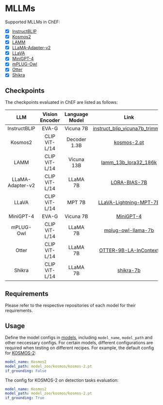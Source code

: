 # MLLMs


Supported MLLMs in ChEF:

- [x] [InstructBLIP](https://github.com/salesforce/LAVIS)
- [x] [Kosmos2](https://github.com/microsoft/unilm/tree/master/kosmos-2)
- [x] [LAMM](https://github.com/OpenLAMM/LAMM)
- [x] [LLaMA-Adapter-v2](https://github.com/ml-lab/LLaMA-Adapter-2)
- [x] [LLaVA](https://github.com/haotian-liu/LLaVA)
- [x] [MiniGPT-4](https://github.com/Vision-CAIR/MiniGPT-4)
- [x] [mPLUG-Owl](https://github.com/X-PLUG/mPLUG-Owl)
- [x] [Otter](https://github.com/Luodian/Otter)
- [x] [Shikra](https://github.com/shikras/shikra)

## Checkpoints
The checkpoints evaluated in ChEF are listed as follows: 

| LLM              | Vision Encoder | Language Model | Link                                                              |
| :--------:       | :--------:     | :------------: | :---------------------------------------------------------------: |
| InstructBLIP     | EVA-G          |    Vicuna 7B   | [instruct_blip_vicuna7b_trimmed](https://storage.googleapis.com/sfr-vision-language-research/LAVIS/models/InstructBLIP/instruct_blip_vicuna7b_trimmed.pth) |
| Kosmos2          | CLIP ViT-L/14  |  Decoder 1.3B  | [kosmos-2.pt](https://conversationhub.blob.core.windows.net/beit-share-public/kosmos-2/kosmos-2.pt?sv=2021-10-04&st=2023-06-08T11%3A16%3A02Z&se=2033-06-09T11%3A16%3A00Z&sr=c&sp=r&sig=N4pfCVmSeq4L4tS8QbrFVsX6f6q844eft8xSuXdxU48%3D) |
| LAMM             | CLIP ViT-L/14  |  Vicuna 13B    | [lamm_13b_lora32_186k](https://huggingface.co/openlamm/lamm_13b_lora32_186k) |
| LLaMA-Adapter-v2 | CLIP ViT-L/14  |    LLaMA 7B    | [LORA-BIAS-7B](https://github.com/ml-lab/LLaMA-Adapter-2) |
| LLaVA            | CLIP ViT-L/14  |    MPT 7B      | [LLaVA-Lightning-MPT-7B](https://huggingface.co/liuhaotian/LLaVA-Lightning-MPT-7B-preview) |
| MiniGPT-4        | EVA-G          |   Vicuna 7B    | [MiniGPT-4](https://huggingface.co/Vision-CAIR/MiniGPT-4) |
| mPLUG-Owl        | CLIP ViT-L/14  |    LLaMA 7B    | [mplug-owl-llama-7b](https://huggingface.co/MAGAer13/mplug-owl-llama-7b) |
| Otter            | CLIP ViT-L/14  |    LLaMA 7B    | [OTTER-9B-LA-InContext](https://huggingface.co/luodian/OTTER-Image-LLaMA7B-LA-InContext) |
| Shikra           | CLIP ViT-L/14  |    LLaMA 7B    | [shikra-7b](https://huggingface.co/shikras/shikra-7b-delta-v1) |

## Requirements
Please refer to the respective repositories of each model for their requirements.

## Usage
Define the model configs in [models](../configs/models/), including `model_name`, `model_path` and other neccessary configs. For certain models, different configurations are required when testing on different recipes. For example, the default config for [KOSMOS-2](../configs/models/kosmos2.yaml):
```yaml
model_name: Kosmos2
model_path: model_zoo/kosmos/kosmos-2.pt
if_grounding: False
``` 
The config for KOSMOS-2 on detection tasks evaluation:

```yaml
model_name: Kosmos2
model_path: model_zoo/kosmos/kosmos-2.pt
if_grounding: True
``` 